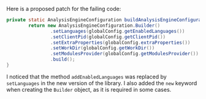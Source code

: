 Here is a proposed patch for the failing code:

```java
private static AnalysisEngineConfiguration buildAnalysisEngineConfiguration() {
        return new AnalysisEngineConfiguration.Builder()
                .setLanguages(globalConfig.getEnabledLanguages())
                .setClientPid(globalConfig.getClientPid())
                .setExtraProperties(globalConfig.extraProperties())
                .setWorkDir(globalConfig.getWorkDir())
                .setModulesProvider(globalConfig.getModulesProvider())
                .build();
}
```

I noticed that the method `addEnabledLanguages` was replaced by `setLanguages` in the new version of the library. I also added the `new` keyword when creating the `Builder` object, as it is required in some cases.